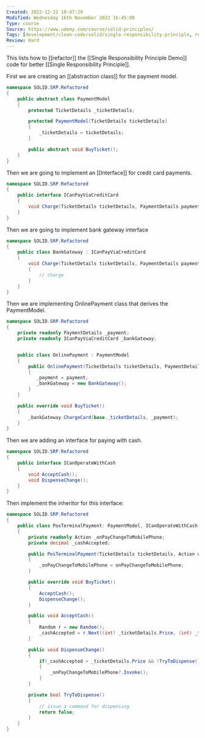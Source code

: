 ```yaml
---
Created: 2022-12-22 10:47:29
Modified: Wednesday 16th November 2022 16:45:08
Type: course
Source: https://www.udemy.com/course/solid-principles/
Tags: [development/clean-code/solid/single-responsibility-principle, review]
Review: Hard
---
```


This lists how to [[refactor]]  the [[Single Responsibility Principle Demo]] code for better [[Single Responsibility Principle]].

First we are creating an [[abstraction class]] for the payment model.

```csharp
namespace SOLID.SRP.Refactored
{
    public abstract class PaymentModel
    {
        protected TicketDetails _ticketDetails;

        protected PaymentModel(TicketDetails ticketDetails)
        {
            _ticketDetails = ticketDetails;
        }

        public abstract void BuyTicket();
    }
}
```

Then we are going to implement an [[Interface]] for credit card payments.

```csharp
namespace SOLID.SRP.Refactored
{
    public interface ICanPayViaCreditCard
    {
        void Charge(TicketDetails ticketDetails, PaymentDetails paymentDetails);
    }
}
```

Then we are going to implement bank gateway interface

```csharp
namespace SOLID.SRP.Refactored
{
    public class BankGateway : ICanPayViaCreditCard
    {
        void Charge(TicketDetails ticketDetails, PaymentDetails paymentDetails)
        {
            // charge
        }
    }
}
```

Then we are implementing OnlinePayment class that derives the PaymentModel.

```csharp
namespace SOLID.SRP.Refactored
{
    private readonly PaymentDetails _payment;
    private readonly ICanPayViaCreditCard _bankGateway;


    public class OnlinePayment : PaymentModel
    {
        public OnlinePayment(TicketDetails ticketDetails, PaymentDetails paymentDetails) : base(ticketDetails)
        {
           _payment = payment;
           _bankGateway = new BankGateway();
        }
    }

    public override void BuyTicket()
    {
        _bankGateway.ChargeCard(base._ticketDetails, _payment);
    }
}
```

Then we are adding an interface for paying with cash.

```csharp
namespace SOLID.SRP.Refactored
{
    public interface ICanOperateWithCash
    {
        void AcceptCash();
        void DispenseChange();
    }
}
```

Then implement the inheritor for this interface:

```csharp
namespace SOLID.SRP.Refactored
{
    public class PosTerminalPayment: PaymentModel, ICanOperateWithCash
    {
        private readonly Action _onPayChangeToMobilePhone;
        private decimal _cashAccepted;

        public PosTerminalPayment(TicketDetails ticketDetails, Action onPayChangeToMobilePhone) : base(ticketDetails)
        {
            _onPayChangeToMobilePhone = onPayChangeToMobilePhone;
        }

        public override void BuyTicket()
        {
            AcceptCash();
            DispenseChange();
        }

        public void AcceptCash()
        {
            Random r = new Random();
            _cashAccepted = r.Next((int) _ticketDetails.Price, (int) _ticketDetails.Price + 1000);
        }

        public void DispenseChange()
        {
            if(_cashAccepted > _ticketDetails.Price && !TryToDispense())
            {
                _onPayChangeToMobilePhone?.Invoke();
            }
        }

        private bool TryToDispense()
        {
            // issue a command for dispensing
            return false;
        }
    }
}
```
